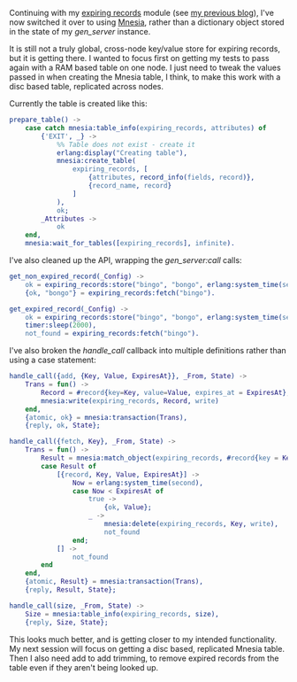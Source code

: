 Continuing with my [expiring records](https://github.com/snorristurluson/erl-expiring-records)
module (see [my previous blog](https://ccpsnorlax.blogspot.is/2017/10/expiring-records-in-erlang.html)),
I've now switched it over to using 
[Mnesia](http://erlang.org/doc/man/mnesia.html), rather than a 
dictionary object stored in the state of my *gen_server* instance.

It is still not a truly global, cross-node key/value store for
expiring records, but it is getting there. I wanted to focus first
on getting my tests to pass again with a RAM based table on one node.
I just need to tweak the values passed in when creating the Mnesia 
table, I think, to make this work with a disc based table,
replicated across nodes.

Currently the table is created like this:
```erlang
prepare_table() ->
    case catch mnesia:table_info(expiring_records, attributes) of
        {'EXIT', _} ->
            %% Table does not exist - create it
            erlang:display("Creating table"),
            mnesia:create_table(
                expiring_records, [
                    {attributes, record_info(fields, record)},
                    {record_name, record}
                ]
            ),
            ok;
        _Attributes ->
            ok
    end,
    mnesia:wait_for_tables([expiring_records], infinite).
```

I've also cleaned up the API, wrapping the *gen_server:call* calls:
```erlang
get_non_expired_record(_Config) ->
    ok = expiring_records:store("bingo", "bongo", erlang:system_time(second) + 3600),
    {ok, "bongo"} = expiring_records:fetch("bingo").

get_expired_record(_Config) ->
    ok = expiring_records:store("bingo", "bongo", erlang:system_time(second) + 1),
    timer:sleep(2000),
    not_found = expiring_records:fetch("bingo").
```

I've also broken the *handle_call* callback into multiple
definitions rather than using a case statement:
```erlang
handle_call({add, {Key, Value, ExpiresAt}}, _From, State) ->
    Trans = fun() ->
        Record = #record{key=Key, value=Value, expires_at = ExpiresAt},
        mnesia:write(expiring_records, Record, write)
    end,
    {atomic, ok} = mnesia:transaction(Trans),
    {reply, ok, State};

handle_call({fetch, Key}, _From, State) ->
    Trans = fun() ->
        Result = mnesia:match_object(expiring_records, #record{key = Key, value = '_', expires_at = '_'}, read),
        case Result of
            [{record, Key, Value, ExpiresAt}] ->
                Now = erlang:system_time(second),
                case Now < ExpiresAt of
                    true ->
                        {ok, Value};
                    _ ->
                        mnesia:delete(expiring_records, Key, write),
                        not_found
                end;
            [] ->
                not_found
        end
    end,
    {atomic, Result} = mnesia:transaction(Trans),
    {reply, Result, State};

handle_call(size, _From, State) ->
    Size = mnesia:table_info(expiring_records, size),
    {reply, Size, State};
```

This looks much better, and is getting closer to my intended
functionality. My next session will focus on getting a disc
based, replicated Mnesia table. Then I also need add to add
trimming, to remove expired records from the table even if they
aren't being looked up.